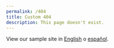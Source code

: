 ```yaml
---
permalink: /404
title: Custom 404
description: This page doesn't exist.
---
```


View our sample site in [English]({{"/"|relative_url}}) o [español]({{"/es"|relative_url}}).
